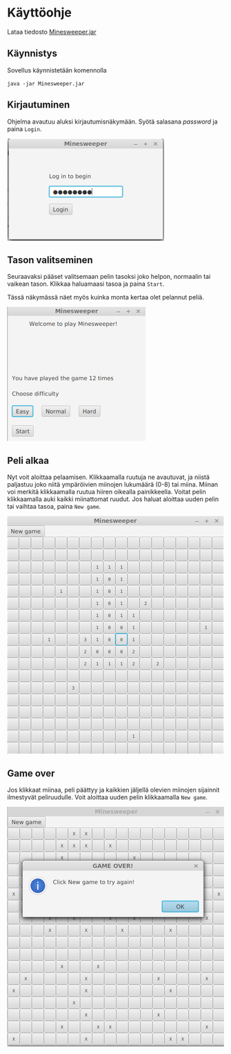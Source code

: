 # Käyttöohje

Lataa tiedosto [Minesweeper.jar](https://github.com/sinisaarinen/ot-harjoitustyo/releases/tag/viikko6)

## Käynnistys

Sovellus käynnistetään komennolla
```
java -jar Minesweeper.jar
```

## Kirjautuminen

Ohjelma avautuu aluksi kirjautumisnäkymään. Syötä salasana _password_ ja paina `Login`.

![](kirjautumisnakyma.png)

## Tason valitseminen

Seuraavaksi pääset valitsemaan pelin tasoksi joko helpon, normaalin tai vaikean tason. Klikkaa haluamaasi tasoa ja paina `Start`.

Tässä näkymässä näet myös kuinka monta kertaa olet pelannut peliä.

![](tasonakyma_updated.png)

## Peli alkaa

Nyt voit aloittaa pelaamisen. Klikkaamalla ruutuja ne avautuvat, ja niistä paljastuu joko niitä ympäröivien miinojen lukumäärä (0-8) tai miina. Miinan voi merkitä klikkaamalla ruutua hiiren oikealla painikkeella. Voitat pelin klikkaamalla auki kaikki miinattomat ruudut. Jos haluat aloittaa uuden pelin tai vaihtaa tasoa, paina `New game`.

![](pelinakyma_updated.png)

## Game over

Jos klikkaat miinaa, peli päättyy ja kaikkien jäljellä olevien miinojen sijainnit ilmestyvät peliruudulle. Voit aloittaa uuden pelin klikkaamalla `New game`.

![](gameovernakyma.png)
